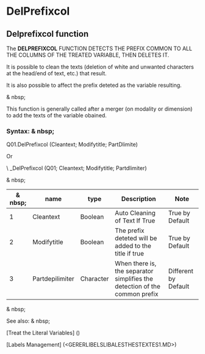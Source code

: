 # DelPrefixcol

## Delprefixcol function

The **DELPREFIXCOL** FUNCTION DETECTS THE PREFIX COMMON TO ALL THE COLUMNS OF THE TREATED VARIABLE, THEN DELETES IT.

It is possible to clean the texts (deletion of white and unwanted characters at the head/end of text, etc.) that result.

It is also possible to affect the prefix deteted as the variable resulting.

& nbsp;

This function is generally called after a merger (on modality or dimension) to add the texts of the variable obained.

### Syntax: & nbsp;

Q01.DelPrefixcol (Cleantext; Modifytitle; PartDlimite)

Or

\ _DelPrefixcol (Q01; Cleantext; Modifytitle; Partdlimiter)

& nbsp;

| & nbsp; | **name** | **type** | **Description** | **Note** |
| --- | --- | --- | --- | --- |
| &#49; | Cleantext | Boolean | Auto Cleaning of Text If True | True by Default |
| &#50; | Modifytitle | Boolean | The prefix deteted will be added to the title if true | True by Default |
| &#51; | Partdepilimiter | Character | When there is, the separator simplifies the detection of the common prefix | Different by Default |

& nbsp;

See also: & nbsp;

[Treat the Literal Variables] (<Trellious Little Little.md>)

[Labels Management] (<GERERLIBELSLIBALESTHESTEXTES1.MD>)